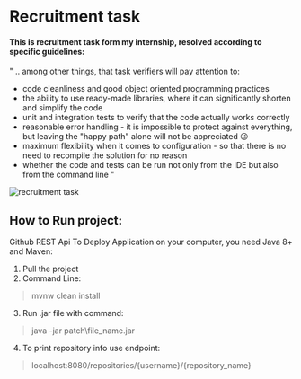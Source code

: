 # Recruitment task 
#### This is recruitment task form my internship, resolved according to specific guidelines:

" .. among other things, that task verifiers will pay attention to:
* code cleanliness and good object oriented programming practices
* the ability to use ready-made libraries, where it can significantly shorten and simplify the code
* unit and integration tests to verify that the code actually works correctly
* reasonable error handling - it is impossible to protect against everything, but leaving the "happy path" alone will not be appreciated 😉
* maximum flexibility when it comes to configuration - so that there is no need to recompile the solution for no reason
* whether the code and tests can be run not only from the IDE but also from the command line "

![recruitment task](https://user-images.githubusercontent.com/44747531/121699453-3ae41800-cacf-11eb-8d4f-7411ffc2b8ec.PNG)


## How to Run project: 
Github REST Api
To Deploy Application on your computer, you need Java 8+ and Maven:

1. Pull the project
3. Command Line:
>mvnw clean install

3. Run .jar file with command:
>java -jar patch\file_name.jar

4. To print repository info use endpoint:
>localhost:8080/repositories/{username}/{repository_name}
